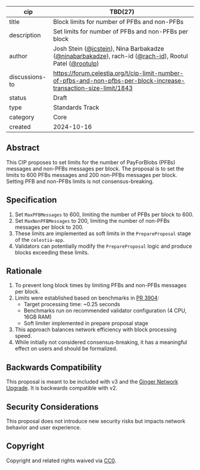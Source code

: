 | cip | TBD(27) |
| - | - |
| title | Block limits for number of PFBs and non-PFBs |
| description | Set limits for number of PFBs and non-PFBs per block |
| author | Josh Stein ([@jcstein](https://github.com/jcstein)), Nina Barbakadze ([@ninabarbakadze](https://github.com/ninabarbakadze)), rach-id ([@rach-id](https://github.com/rach-id)), Rootul Patel ([@rootulp](https://github.com/rootulp)) |
| discussions-to | <https://forum.celestia.org/t/cip-limit-number-of-pfbs-and-non-pfbs-per-block-increase-transaction-size-limit/1843> |
| status | Draft |
| type | Standards Track |
| category | Core |
| created | 2024-10-16 |

## Abstract

This CIP proposes to set limits for the number of PayForBlobs (PFBs) messages and non-PFBs messages per block. The proposal is to set the limits to 600 PFBs messages and 200 non-PFBs messages per block. Setting PFB and non-PFBs limits is not consensus-breaking.

## Specification

1. Set `MaxPFBMessages` to 600, limiting the number of PFBs per block to 600.
2. Set `MaxNonPFBMessages` to 200, limiting the number of non-PFBs messages per block to 200.
3. These limits are implemented as soft limits in the `PrepareProposal` stage of the `celestia-app`.
4. Validators can potentially modify the `PrepareProposal` logic and produce blocks exceeding these limits.

## Rationale

1. To prevent long block times by limiting PFBs and non-PFBs messages per block.
2. Limits were established based on benchmarks in [PR 3904](https://github.com/celestiaorg/celestia-app/pull/3904):
   - Target processing time: ~0.25 seconds
   - Benchmarks run on recommended validator configuration (4 CPU, 16GB RAM)
   - Soft limiter implemented in prepare proposal stage
3. This approach balances network efficiency with block processing speed.
4. While initially not considered consensus-breaking, it has a meaningful effect on users and should be formalized.

## Backwards Compatibility

This proposal is meant to be included with v3 and the [Ginger Network Upgrade](./cip-25.md). It is backwards compatible with v2.

## Security Considerations

This proposal does not introduce new security risks but impacts network behavior and user experience.

## Copyright

Copyright and related rights waived via [CC0](https://github.com/celestiaorg/CIPs/blob/main/LICENSE).
